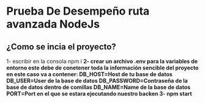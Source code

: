 # Prueba De Desempeño ruta avanzada NodeJs

## ¿Como se incia el proyecto?

1- escribir en la consola npm i <b>
2- crear un archivo .env para la variables de entorno este debe de conetener toda la información sencible del proyecto en este caso va a contener:<b>
DB_HOST=Host de tu base de datos<b>
DB_USER=User de la base de datos<b>
DB_PASSWORD=Contraseña de la base de datos dentro de comillas<b> 
DB_NAME=Name de la base de datos<b>
PORT=Port en el que se estara ejecutando nuestro backen<b>
3- npm start<b>

